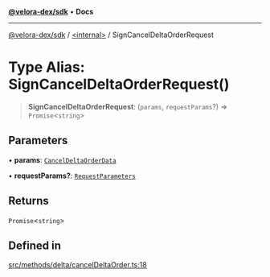 [**@velora-dex/sdk**](../../README.md) • **Docs**

***

[@velora-dex/sdk](../../globals.md) / [\<internal\>](../README.md) / SignCancelDeltaOrderRequest

# Type Alias: SignCancelDeltaOrderRequest()

> **SignCancelDeltaOrderRequest**: (`params`, `requestParams`?) => `Promise`\<`string`\>

## Parameters

• **params**: [`CancelDeltaOrderData`](CancelDeltaOrderData.md)

• **requestParams?**: [`RequestParameters`](RequestParameters.md)

## Returns

`Promise`\<`string`\>

## Defined in

[src/methods/delta/cancelDeltaOrder.ts:18](https://github.com/VeloraDEX/sdk/blob/feat/extend_delta_orders_filtering/src/methods/delta/cancelDeltaOrder.ts#L18)
